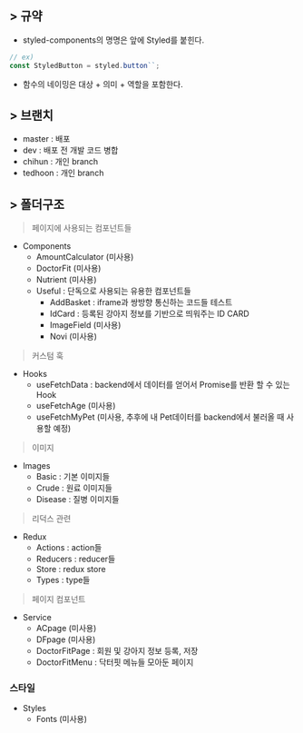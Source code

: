 ## > 규약
- styled-components의 명명은 앞에 Styled를 붙힌다.
```js
// ex) 
const StyledButton = styled.button``;
```
- 함수의 네이밍은 대상 + 의미 + 역할을 포함한다.


## > 브랜치
- master : 배포
- dev : 배포 전 개발 코드 병합
- chihun : 개인 branch
- tedhoon : 개인 branch



## > 폴더구조

> 페이지에 사용되는 컴포넌트들
- Components
    - AmountCalculator (미사용)
    - DoctorFit (미사용)
    - Nutrient (미사용)
    - Useful : 단독으로 사용되는 유용한 컴포넌트들
        - AddBasket : iframe과 쌍방향 통신하는 코드들 테스트
        - IdCard : 등록된 강아지 정보를 기반으로 띄워주는 ID CARD
        - ImageField (미사용)
        - Novi (미사용) 

> 커스텀 훅 
- Hooks 
    - useFetchData : backend에서 데이터를 얻어서 Promise를 반환 할 수 있는 Hook
    - useFetchAge (미사용)
    - useFetchMyPet (미사용, 추후에 내 Pet데이터를 backend에서 불러올 때 사용할 예정)

> 이미지
- Images
    - Basic : 기본 이미지들
    - Crude : 원료 이미지들
    - Disease : 질병 이미지들

> 리덕스 관련
- Redux
    - Actions : action들
    - Reducers : reducer들
    - Store : redux store
    - Types : type들

> 페이지 컴포넌트
- Service
    - ACpage (미사용)
    - DFpage (미사용)
    - DoctorFitPage : 회원 및 강아지 정보 등록, 저장
    - DoctorFitMenu : 닥터핏 메뉴들 모아둔 페이지

### 스타일
- Styles
    - Fonts (미사용)

    
